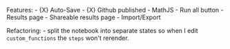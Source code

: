 Features:
    - {X} Auto-Save
    - {X} Github published
    - MathJS
    - Run all button
    - Results page
    - Shareable results page
    - Import/Export


Refactoring:
    - split the notebook into separate states so when I edit `custom_functions` the `steps` won't rerender.